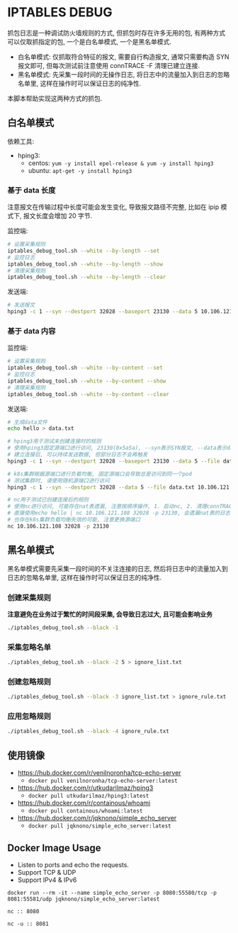 # IPTABLES DEBUG

抓包日志是一种调试防火墙规则的方式, 但抓包时存在许多无用的包, 有两种方式可以仅取抓指定的包, 一个是白名单模式, 一个是黑名单模式.

- 白名单模式: 仅抓取符合特征的报文, 需要自行构造报文, 通常只需要构造 SYN 报文即可, 但每次测试前注意使用 connTRACE -F 清理已建立连接.
- 黑名单模式: 先采集一段时间的无操作日志, 将日志中的流量加入到日志的忽略名单里, 这样在操作时可以保证日志的纯净性.

本脚本帮助实现这两种方式的抓包.

## 白名单模式

依赖工具:

- hping3:
  - centos: `yum -y install epel-release & yum -y install hping3`
  - ubuntu: `apt-get -y install hping3`

### 基于 data 长度

注意报文在传输过程中长度可能会发生变化, 导致报文路径不完整, 比如在 ipip 模式下, 报文长度会增加 20 字节.

监控端:

```bash
# 设置采集规则
iptables_debug_tool.sh --white --by-length --set
# 监控日志
iptables_debug_tool.sh --white --by-length --show
# 清理采集规则
iptables_debug_tool.sh --white --by-length --clear
```

发送端:

```bash
# 发送报文
hping3 -c 1 --syn --destport 32028 --baseport 23130 --data 5 10.106.121.108 -j
```

### 基于 data 内容

监控端:

```bash
# 设置采集规则
iptables_debug_tool.sh --white --by-content --set
# 监控日志
iptables_debug_tool.sh --white --by-content --show
# 清理采集规则
iptables_debug_tool.sh --white --by-content --clear
```

发送端:

```bash
# 生成data文件
echo hello > data.txt

# hping3用于测试未创建连接时的规则
# 使用hping3固定源端口进行访问, 23130(0x5a5a), --syn表示SYN报文, --data表示data长度, --file表示data文件
# 建立连接后, 可以持续发送数据, 但部分日志不会再触发
hping3 -c 1 --syn --destport 32028 --baseport 23130 --data 5 --file data.txt 10.106.121.108 -j

# k8s集群根据源端口进行负载均衡, 固定源端口会导致总是访问到同一个pod
# 测试集群时, 请使用随机源端口进行访问
hping3 -c 1 --syn --destport 32028 --data 5 --file data.txt 10.106.121.108 -j

# nc用于测试已创建连接后的规则
# 使用nc进行访问, 可能存在nat表遗漏, 注意按顺序操作, 1. 启动nc, 2. 清理connTRACE, 3. 启动日志
# 直接使用echo hello | nc 10.106.121.108 32028 -p 23130, 会遗漏nat表的日志
# 也存在k8s集群负载均衡失效的可能, 注意更换源端口
nc 10.106.121.108 32028 -p 23130
```

## 黑名单模式

黑名单模式需要先采集一段时间的不关注连接的日志, 然后将日志中的流量加入到日志的忽略名单里, 这样在操作时可以保证日志的纯净性.

### 创建采集规则

**注意避免在业务过于繁忙的时间段采集, 会导致日志过大, 且可能会影响业务**

```bash
./iptables_debug_tool.sh --black -1
```

### 采集忽略名单

```bash
./iptables_debug_tool.sh --black -2 5 > ignore_list.txt
```

### 创建忽略规则

```bash
./iptables_debug_tool.sh --black -3 ignore_list.txt > ignore_rule.txt
```

### 应用忽略规则

```bash
./iptables_debug_tool.sh --black -4 ignore_rule.txt
```

## 使用镜像

- https://hub.docker.com/r/venilnoronha/tcp-echo-server
  - `docker pull venilnoronha/tcp-echo-server:latest`
- https://hub.docker.com/r/utkudarilmaz/hping3
  - `docker pull utkudarilmaz/hping3:latest`
- https://hub.docker.com/r/containous/whoami
  - `docker pull containous/whoami:latest`
- https://hub.docker.com/r/jqknono/simple_echo_server
  - `docker pull jqknono/simple_echo_server:latest`

## Docker Image Usage

- Listen to ports and echo the requests.
- Support TCP & UDP
- Support IPv4 & IPv6

`docker run --rm -it --name simple_echo_server -p 8080:55580/tcp -p 8081:55581/udp jqknono/simple_echo_server:latest`

`nc :: 8080`

`nc -u :: 8081`
